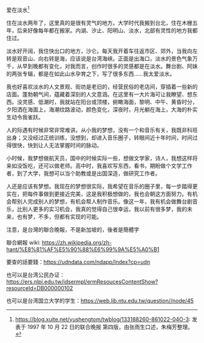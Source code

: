 爱在淡水[^1]

住在淡水两年了，这里真的是很有灵气的地方。大学时代我搬到台北，住在木栅五年，后来好像每年都在搬家。内湖、汐止、阳明山、淡水，北部有灵性的地方我都住过。

淡水好开阔，我住快出口的地方，沙仑。每天我开着车往返市区、郊外，当我向左转是观音山、向右转是海，应该说是台湾海峡。正面是出海口，淡水的景色气象万千，从早到晚都有变化，对我而言，创作时很多的灵感都是在淡水。舞台剧、阿妹的两张专辑，都是在如此山水孕育之下，写了很多东西……我太爱淡水。

我也好喜欢淡水的人文景观、街坊是老旧的，经营民俗的老店间，穿插着一些新的店面。蓬勃朝气间，蕴藏着深刻的人文意涵。在这里有一大片海可让我瞭望、想东西。没灵感、低潮时，我就站在阳台或顶楼，俯瞰海面，黎明、中午、黄昏时分，夕阳洒在海面上，海潮纹路波动，颜色变化，深夜时，月光躺在海上，大海的朴实生动令我雀跃。

人的际遇有时候非常非常难讲。从小我的梦想，没有一个和音乐有关，我既非科班出身；又没经过正统训练，没想到，却进入音乐圈子，转眼间近十年时间，时间过得很快，快到让人无法掌握时间的脉动。

小时候，我梦想做航天员，国中的时候实际一些，想做文学家，诗人，我想这样将来如没饭吃，还可以做老师。高中时，我喜欢写东西，看书，期盼做个文学工作者，到了大学，我想可以当个助教或是出国深造，做研究工作者。

人还是应该有梦想。我现在的梦想很实际，我希望在音乐的圈子里，每一步踏得更实在，把每件事做到更接近完美，这是我积极想做的，我也会朝这方面努力。有机会帮别人完成别人的梦想，有机会帮人制作音乐。像这一年，我有机会做舞台剧音乐，比别人更多的实习机会，我真的觉得自己很幸运，我以前有很多梦，我的未来，也有梦，不多，但都有实现的可能。

[^1]: https://blog.xuite.net/yushengtom/twblog/133188260-861022-04O-3: 发表于 1997 年 10 月 22 日的联合晚报 第四版，由张雨生口述，朱梅芳整理。

注意，是台灣的聯合晚報，不是新加坡的，後者是簡體字

聯合網報 wiki: https://zh.wikipedia.org/zh-hant/%E8%81%AF%E5%90%88%E6%99%9A%E5%A0%B1

要查的話要錢：https://udndata.com/ndapp/Index?cp=udn

也可以是台湾公民办证：https://ers.nlpi.edu.tw/idsermpl/ermResoucesContentShow?resourceId=DB000000102

也可以是台湾国立大学的学生：https://web.lib.ntu.edu.tw/question//node/45